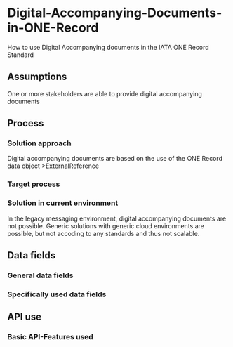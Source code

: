 # Digital-Accompanying-Documents-in-ONE-Record
How to use Digital Accompanying documents in the IATA ONE Record Standard

## Assumptions
One or more stakeholders are able to provide digital accompanying documents


## Process

### Solution approach

Digital accompanying documents are based on the use of the ONE Record data object >ExternalReference

### Target process

### Solution in current environment

In the legacy messaging environment, digital accompanying documents are not possible. Generic solutions with generic cloud environments are possible, but not accoding to any standards and thus not scalable.

## Data fields

### General data fields

### Specifically used data fields

## API use

### Basic API-Features used
